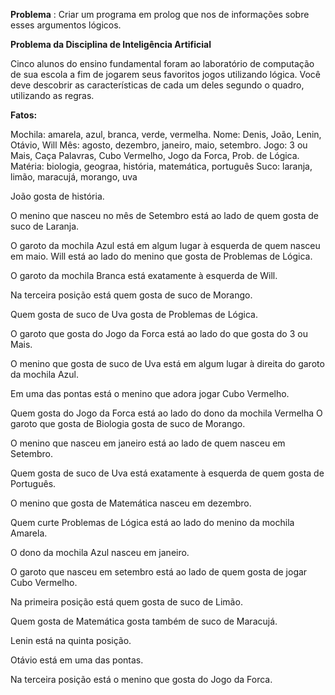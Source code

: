 **Problema** : Criar um programa em prolog que nos de informações sobre esses argumentos lógicos.

**Problema da Disciplina de Inteligência Artificial**

Cinco alunos do ensino fundamental foram ao laboratório de computação de sua escola a fim de jogarem seus favoritos jogos utilizando lógica. Você deve descobrir as características de cada um deles segundo o quadro, utilizando as regras.

**Fatos:**

Mochila: amarela, azul, branca, verde, vermelha.
Nome: Denis, João, Lenin, Otávio, Will
Mês: agosto, dezembro, janeiro, maio, setembro.
Jogo: 3 ou Mais, Caça Palavras, Cubo Vermelho, Jogo da Forca, Prob. de Lógica.
Matéria: biologia, geograa, história, matemática, português
Suco: laranja, limão, maracujá, morango, uva


João gosta de história.

O menino que nasceu no mês de Setembro está ao lado de quem gosta de suco de Laranja.

O garoto da mochila Azul está em algum lugar à esquerda de quem nasceu em maio.
Will está ao lado do menino que gosta de Problemas de Lógica.

O garoto da mochila Branca está exatamente à esquerda de Will.

Na terceira posição está quem gosta de suco de Morango.

Quem gosta de suco de Uva gosta de Problemas de Lógica.

O garoto que gosta do Jogo da Forca está ao lado do que gosta do 3 ou Mais.

O menino que gosta de suco de Uva está em algum lugar à direita do garoto da mochila Azul.

Em uma das pontas está o menino que adora jogar Cubo Vermelho.

Quem gosta do Jogo da Forca está ao lado do dono da mochila Vermelha	O garoto que gosta de Biologia gosta de suco de
Morango.

O menino que nasceu em janeiro está ao lado de quem nasceu em Setembro.

Quem gosta de suco de Uva está exatamente à esquerda de quem gosta de Português.

O menino que gosta de Matemática nasceu em dezembro.

Quem curte Problemas de Lógica está ao lado do menino da mochila Amarela.

O dono da mochila Azul nasceu em janeiro.

O garoto que nasceu em setembro está ao lado de quem gosta de jogar Cubo Vermelho.

Na primeira posição está quem gosta de suco de Limão.

Quem gosta de Matemática gosta também de suco de Maracujá.

Lenin está na quinta posição.

Otávio está em uma das pontas.

Na terceira posição está o menino que gosta do Jogo da Forca.

